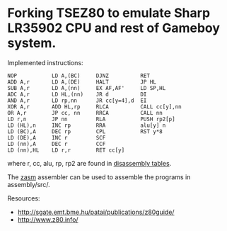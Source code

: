# Forking TSEZ80 to emulate Sharp LR35902 CPU and rest of Gameboy system.

Implemented instructions:

```
NOP           LD A,(BC)     DJNZ          RET
ADD A,r       LD A,(DE)     HALT          JP HL
SUB A,r       LD A,(nn)     EX AF,AF'     LD SP,HL 
ADC A,r       LD HL,(nn)    JR d          DI
AND A,r       LD rp,nn      JR cc[y=4],d  EI
XOR A,r       ADD HL,rp     RLCA          CALL cc[y],nn
OR A,r        JP cc, nn     RRCA          CALL nn
LD r,n        JP nn         RLA           PUSH rp2[p]
LD (HL),n     INC rp        RRA           alu[y] n
LD (BC),A     DEC rp        CPL           RST y*8
LD (DE),A     INC r         SCF
LD (nn),A     DEC r         CCF
LD (nn),HL    LD r,r        RET cc[y]
```

where r, cc, alu, rp, rp2 are found in [disassembly tables](http://www.z80.info/decoding.htm).

The [zasm](https://k1.spdns.de/Develop/Projects/zasm/Distributions/) assembler can be used to assemble the programs in assembly/src/.

Resources:
- http://sgate.emt.bme.hu/patai/publications/z80guide/
- http://www.z80.info/
